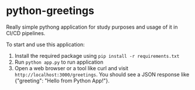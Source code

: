 # python-greetings
Really simple pythong application for study purposes and usage of it in CI/CD pipelines. 

To start and use this application:

1. Install the required package using `pip install -r requirements.txt`
2. Run `python app.py` to run application
3.  Open a web browser or a tool like curl and visit `http://localhost:3000/greetings`. You should see a JSON response like {"greeting": "Hello from Python App!"}.

<!-- some comment -->
